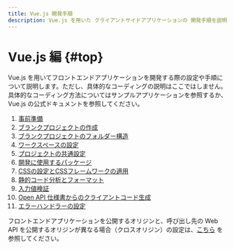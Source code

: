 ```yaml
---
title: Vue.js 開発手順
description: Vue.js を用いた クライアントサイドアプリケーションの 開発手順を説明します。
---
```


# Vue.js 編 {#top}

Vue.js を用いてフロントエンドアプリケーションを開発する際の設定や手順について説明します。ただし、具体的なコーディングの説明はここではしません。
具体的なコーディング方法についてはサンプルアプリケーションを参照するか、 Vue.js の公式ドキュメントを参照してください。

1. [事前準備](preparation.md)
1. [ブランクプロジェクトの作成](create-vuejs-blank-project.md)
1. [ブランクプロジェクトのフォルダー構造](folder-structure-of-blank-project.md)
1. [ワークスペースの設定](setting-workspaces.md)
1. [プロジェクトの共通設定](project-settings.md)
1. [開発に使用するパッケージ](optional-packages.md)
1. [CSSの設定とCSSフレームワークの適用](css.md)
1. [静的コード分析とフォーマット](static-verification-and-format.md)
1. [入力値検証](input-validation.md)
1. [Open API 仕様書からのクライアントコード生成](create-api-client-code.md)
1. [エラーハンドラーの設定](error-handler-settings.md)

フロントエンドアプリケーションを公開するオリジンと、呼び出し先の Web API を公開するオリジンが異なる場合（クロスオリジン）の設定は、[こちら](../cors/index.md) を参照してください。
